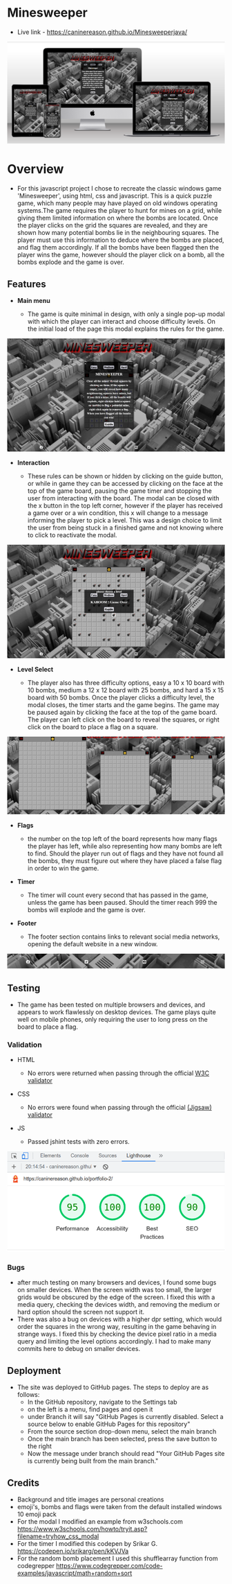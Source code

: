 # Minesweeper

- Live link - https://caninereason.github.io/Minesweeperjava/

![alt text](assets/images/mdwg.png)

# Overview
- For this javascript project I chose to recreate the classic windows game 'Minesweeper', using html, css and javascript. This is a quick puzzle game, which many people may have played on old windows operating systems.The game requires the player to hunt for mines on a grid, while giving them limited information on where the bombs are located. Once the player clicks on the grid the squares are revealed, and they are shown how many potential bombs lie in the neighbouring squares. The player must use this information to deduce where the bombs are placed, and flag them accordingly. If all the bombs have been flagged then the player wins the game, however should the player click on a bomb, all the bombs explode and the game is over.

## Features

- __Main menu__

  - The game is quite minimal in design, with only a single pop-up modal with which the player can interact and choose difficulty levels. On the initial load of the page this modal explains the rules for the game.

![alt text](assets/images/home.png)

- __Interaction__

  - These rules can be shown or hidden by clicking on the guide button, or while in game they can be accessed by clicking on the face at the top of the game board, pausing the game timer and stopping the user from interacting with the board. The modal can be closed with the x button in the top left corner, however if the player has received a game over or a win condition, this x will change to a message informing the player to pick a level. This was a design choice to limit the user from being stuck in a finished game and not knowing where to click to reactivate the modal.

 ![alt text](assets/images/lvl.png)

 - __Level Select__

   - The player also has three difficulty options, easy a 10 x 10 board with 10 bombs, medium a 12 x 12 board with 25 bombs, and hard a 15 x 15 board with 50 bombs. Once the player clicks a difficulty level, the modal closes, the timer starts and the game begins. The game may be paused again by clicking the face at the top of the game board. The player can left click on the board to reveal the squares, or right click on the board to place a flag on a square.

![alt text](assets/images/lvls.png)

- __Flags__

   - the number on the top left of the board represents how many flags the player has left, while also representing how many bombs are left to find. Should the player run out of flags and they have not found all the bombs, they must figure out where they have placed a false flag in order to win the game.

- __Timer__

   - The timer will count every second that has passed in the game, unless the game has been paused. Should the timer reach 999 the bombs will explode and the game is over.

- __Footer__

   - The footer section contains links to relevant social media networks, opening the default website in a new window.

![alt text](assets/images/foot.png)

## Testing

   - The game has been tested on multiple browsers and devices, and appears to work flawlessly on desktop devices. The game plays quite well on mobile phones, only requiring the user to long press on the board to place a flag.

### Validation

- HTML
  - No errors were returned when passing through the official [W3C validator](https://validator.w3.org/nu/?doc=https%3A%2F%2Fcaninereason.github.io%2Fportfolio-2)
- CSS
  - No errors were found when passing through the official [(Jigsaw) validator](https://jigsaw.w3.org/css-validator/validator?uri=https%3A%2F%2Fcaninereason.github.io%2Fportfolio-2%2Fassets%2Fcss%2Fstyle.css&profile=css3svg&usermedium=all&warning=1&vextwarning=&lang=en)

- JS
  - Passed jshint tests with zero errors.

![alt text](assets/images/lhr.png)

### Bugs

  - after much testing on many browsers and devices, I found some bugs on smaller devices. When the screen width was too small, the larger grids would be obscured by the edge of the screen. I fixed this with a media query, checking the devices width, and removing the medium or hard option should the screen not support it.
  - There was also a bug on devices with a higher dpr setting, which would order the squares in the wrong way, resulting in the game behaving in strange ways. I fixed this by checking the device pixel ratio in a media query and limiting the level options accordingly. I had to make many commits here to debug on smaller devices.

## Deployment

- The site was deployed to GitHub pages. The steps to deploy are as follows: 
  - In the GitHub repository, navigate to the Settings tab 
  - on the left is a menu, find pages and open it
  - under Branch it will say "GitHub Pages is currently disabled. Select a source below to enable GitHub Pages for this repository"
  - From the source section drop-down menu, select the main branch
  - Once the main branch has been selected, press the save button to the right
  - Now the message under branch should read "Your GitHub Pages site is currently being built from the main branch." 

## Credits  

  - Background and title images are personal creations
  - emoji's, bombs and flags were taken from the default installed windows 10 emoji pack
  - For the modal I modified an example from w3schools.com https://www.w3schools.com/howto/tryit.asp?filename=tryhow_css_modal
  - For the timer I modified this codepen by Srikar G. https://codepen.io/srikarg/pen/kKVJVa
  - For the random bomb placement I used this shufflearray function from codegrepper https://www.codegrepper.com/code-examples/javascript/math+random+sort

